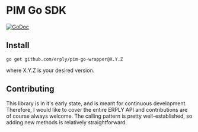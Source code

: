 # PIM Go SDK
[![GoDoc](https://img.shields.io/static/v1?label=godoc&message=reference&color=blue)](https://pkg.go.dev/github.com/erply/pim-go-wrapper/pkg/pim?tab=doc)

Install
-------
   `go get github.com/erply/pim-go-wrapper@X.Y.Z`
   
   where X.Y.Z is your desired version.

Contributing
-------
This library is in it's early state, and is meant for continuous development. Therefore, I would like to cover the entire ERPLY API and contributions are of course always welcome. The calling pattern is pretty well-established, so adding new methods is relatively straightforward. 
